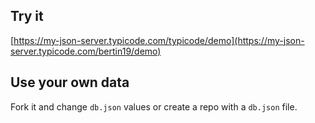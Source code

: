 ## Try it

[https://my-json-server.typicode.com/typicode/demo](https://my-json-server.typicode.com/bertin19/demo)

## Use your own data

Fork it and change `db.json` values or create a repo with a `db.json` file.
